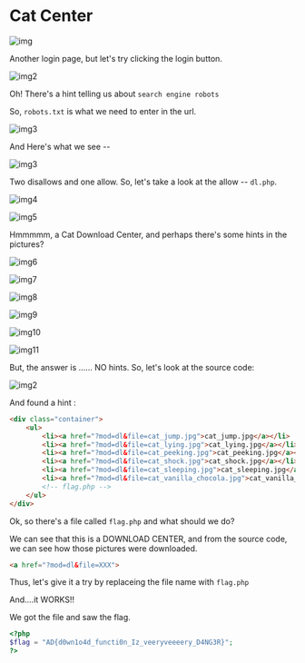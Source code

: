 # Cat Center

![img](Cat_Center.JPG)

Another login page, but let's try clicking the login button.

![img2](Cat_Center_-_Click_Login.JPG)

Oh! There's a hint telling us about `search engine robots`

So, `robots.txt` is what we need to enter in the url.

![img3](Cat_Center_-_robots.txt1.JPG)
	
And Here's what we see --

![img3](Cat_Center_-_robots.txt2.JPG)

Two disallows and one allow. So, let's take a look at the allow -- `dl.php`.

![img4](Cat_Center_-_dl.php1.JPG)

![img5](Cat_Center_-_dl.php2.JPG)

Hmmmmm, a Cat Download Center, and perhaps there's some hints in the pictures? 

![img6](cat_jump.jpg)

![img7](cat_lying.jpg)

![img8](cat_peeking.jpg)

![img9](cat_shock.jpg)

![img10](cat_sleeping.jpg)

![img11](cat_vanilla_chocola.jpg)

But, the answer is ...... NO hints. So, let's look at the source code:

![img2](Cat_Center_-_dl.php3.JPG)

And found a hint :

```html
<div class="container">
    <ul>
        <li><a href="?mod=dl&file=cat_jump.jpg">cat_jump.jpg</a></li>
        <li><a href="?mod=dl&file=cat_lying.jpg">cat_lying.jpg</a></li>
        <li><a href="?mod=dl&file=cat_peeking.jpg">cat_peeking.jpg</a></li>
        <li><a href="?mod=dl&file=cat_shock.jpg">cat_shock.jpg</a></li>
        <li><a href="?mod=dl&file=cat_sleeping.jpg">cat_sleeping.jpg</a></li>
        <li><a href="?mod=dl&file=cat_vanilla_chocola.jpg">cat_vanilla_chocola.jpg</a></li>
        <!-- flag.php -->
    </ul>
</div>
```
Ok, so there's a file called `flag.php` and what should we do?

We can see that this is a DOWNLOAD CENTER, and from the source code, we can see how those pictures were downloaded.

```html
<a href="?mod=dl&file=XXX">
```

Thus, let's give it a try by replaceing the file name with `flag.php`

And....it WORKS!!

We got the file and saw the flag.

```php
<?php
$flag = "AD{d0wn1o4d_functi0n_Iz_veeryveeeery_D4NG3R}";
?>
```

	

	
